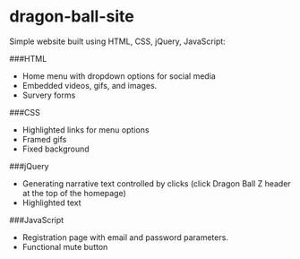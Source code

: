 # dragon-ball-site
Simple website built using HTML, CSS, jQuery, JavaScript:

###HTML
- Home menu with dropdown options for social media
- Embedded videos, gifs, and images.
- Survery forms

###CSS
- Highlighted links for menu options
- Framed gifs
- Fixed background

###jQuery
- Generating narrative text controlled by clicks (click Dragon Ball Z header at the top of the homepage)
- Highlighted text

###JavaScript
 - Registration page with email and password parameters.
 - Functional mute button
